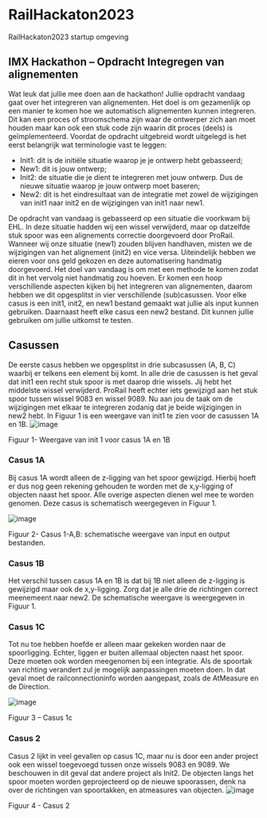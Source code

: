 # RailHackaton2023
RailHackaton2023 startup omgeving

## IMX Hackathon – Opdracht Integregen van alignementen
Wat leuk dat jullie mee doen aan de hackathon! Jullie opdracht vandaag gaat over het integreren van alignementen. Het doel is om gezamenlijk op een manier te komen hoe we automatisch alignementen kunnen integreren. Dit kan een proces of stroomschema zijn waar de ontwerper zich aan moet houden maar kan ook een stuk code zijn waarin dit proces (deels) is geïmplementeerd.
Voordat de opdracht uitgebreid wordt uitgelegd is het eerst belangrijk wat terminologie vast te leggen:
-	Init1: dit is de initiële situatie waarop je je ontwerp hebt gebasseerd;
-	New1: dit is jouw ontwerp; 
-	Init2: de situatie die je dient te integreren met jouw ontwerp. Dus de nieuwe situatie waarop je jouw ontwerp moet baseren;
-	New2: dit is het eindresultaat van de integratie met zowel de wijzigingen van init1 naar init2 en de wijzigingen van init1 naar new1.

De opdracht van vandaag is gebasseerd op een situatie die voorkwam bij EHL. In deze situatie hadden wij een wissel verwijderd, maar op datzelfde stuk spoor was een alignements correctie doorgevoerd door ProRail. Wanneer wij onze situatie (new1) zouden blijven handhaven, misten we de wijzigingen van het alignement (init2) en vice versa. Uiteindelijk hebben we eieren voor ons geld gekozen en deze automatisering handmatig doorgevoerd.
Het doel van vandaag is om met een methode te komen zodat dit in het vervolg niet handmatig zou hoeven. Er komen een hoop verschillende aspecten kijken bij het integreren van alignementen, daarom hebben we dit opgesplitst in vier verschillende (sub)casussen. Voor elke casus is een init1, init2, en new1 bestand gemaakt wat jullie als input kunnen gebruiken. Daarnaast heeft elke casus een new2 bestand. Dit kunnen jullie gebruiken om jullie uitkomst te testen.
## Casussen
De eerste casus hebben we opgesplitst in drie subcasussen (A, B, C) waarbij er telkens een element bij komt. In alle drie de casussen is het geval dat init1 een recht stuk spoor is met daarop drie wissels. Jij hebt het middelste wissel verwijderd. ProRail heeft echter iets gewijzigd aan het stuk spoor tussen wissel 9083 en wissel 9089. Nu aan jou de taak om de wijzigingen met elkaar te integreren zodanig dat je beide wijzigingen in new2 hebt. In Figuur 1 is een weergave van init1 te zien voor de casussen 1A en 1B.
 ![image](https://github.com/Sweco-NL/RailHackaton2023/assets/65706549/8013be2c-64fa-48cb-99da-9f82736729fc)

Figuur 1- Weergave van init 1 voor casus 1A en 1B
### Casus 1A
Bij casus 1A wordt alleen de z-ligging van het spoor gewijzigd. Hierbij hoeft er dus nog geen rekening gehouden te worden met de x,y-ligging of objecten naast het spoor. Alle overige aspecten dienen wel mee te worden genomen. Deze casus is schematisch weergegeven in Figuur 1.

 ![image](https://github.com/Sweco-NL/RailHackaton2023/assets/65706549/e0d07621-785e-4892-994f-5e61a13606fa)

Figuur 2- Casus 1-A,B: schematische weergave van input en output bestanden.
### Casus 1B
Het verschil tussen casus 1A en 1B is dat bij 1B niet alleen de z-ligging is gewijzigd maar ook de x,y-ligging. Zorg dat je alle drie de richtingen correct meenemeent naar new2. De schematische weergave is weergegeven in Figuur 1.
### Casus 1C
Tot nu toe hebben hoefde er alleen maar gekeken worden naar de spoorligging. Echter, liggen er buiten allemaal objecten naast het spoor. Deze moeten ook worden meegenomen bij een integratie. Als de spoortak van richting verandert zul je mogelijk aanpassingen moeten doen. In dat geval moet de railconnectioninfo worden aangepast, zoals de AtMeasure en de Direction.
 
![image](https://github.com/Sweco-NL/RailHackaton2023/assets/65706549/939e1b90-fbd0-402c-a997-c3bfeb5910b7)

Figuur 3 – Casus 1c

### Casus 2
Casus 2 lijkt in veel gevallen op casus 1C, maar nu is door een ander project ook een wissel toegevoegd tussen onze wissels 9083 en 9089. We beschouwen in dit geval dat andere project als Init2. De objecten langs het spoor moeten worden geprojecteerd op de nieuwe spoorassen, denk na over de richtingen van spoortakken, en atmeasures van objecten.
 ![image](https://github.com/Sweco-NL/RailHackaton2023/assets/65706549/0d7e0a23-d96d-4d41-8cfc-56aec843ad49)

Figuur 4 - Casus 2


